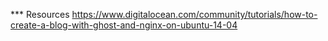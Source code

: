 *** Resources
https://www.digitalocean.com/community/tutorials/how-to-create-a-blog-with-ghost-and-nginx-on-ubuntu-14-04
